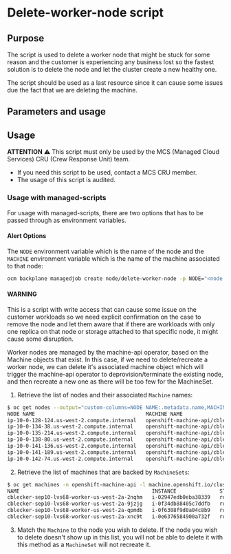 # Delete-worker-node script 


## Purpose

The script is used to delete a worker node that might be stuck for some reason and the customer is experiencing any business lost so the fastest solution is to delete the node and let the cluster create a new healthy one.

The script should be used as a last resource since it can cause some issues due the fact that we are deleting the machine.

## Parameters and usage 

## Usage

**ATTENTION** ⚠️ This script must only be used by the MCS (Managed Cloud Services) CRU (Crew Response Unit) team.
- If you need this script to be used, contact a MCS CRU member.
- The usage of this script is audited.

### Usage with managed-scripts
For usage with managed-scripts, there are two options that has to be passed through as environment variables. 

#### Alert Options
The `NODE` environment variable which is the name of the node and the `MACHINE` environment variable which is the name of the machine associated to that node:


```bash
ocm backplane managedjob create node/delete-worker-node -p NODE="<node name>" -p MACHINE="<machine name>"

```

#### WARNING

This is a script with write access that can cause some issue on the customer workloads so we need explicit confirmation on the case to remove the node and let them aware that if there are workloads with only one replica on that node or storage attached to that specific node, it might cause some disruption.


Worker nodes are managed by the machine-api operator, based on the Machine objects that exist. In this case, if we need to delete/recreate a worker node, we can delete it's associated machine object which will trigger the machine-api operator to deprovision/terminate the existing node, and then recreate a new one as there will be too few for the MachineSet.

1.    Retrieve the list of nodes and their associated `Machine` names:

```bash
$ oc get nodes --output="custom-columns=NODE NAME:.metadata.name,MACHINE NAME:.metadata.annotations.machine\.openshift\.io/machine"
NODE NAME                                    MACHINE NAME
ip-10-0-128-124.us-west-2.compute.internal   openshift-machine-api/cblecker-sep10-lvs68-worker-us-west-2a-qpmdb
ip-10-0-134-38.us-west-2.compute.internal    openshift-machine-api/cblecker-sep10-lvs68-worker-us-west-2a-v75rk
ip-10-0-135-214.us-west-2.compute.internal   openshift-machine-api/cblecker-sep10-lvs68-master-2
ip-10-0-138-80.us-west-2.compute.internal    openshift-machine-api/cblecker-sep10-lvs68-master-1
ip-10-0-141-136.us-west-2.compute.internal   openshift-machine-api/cblecker-sep10-lvs68-worker-us-west-2a-2nqhm
ip-10-0-141-189.us-west-2.compute.internal   openshift-machine-api/cblecker-sep10-lvs68-master-0
ip-10-0-142-74.us-west-2.compute.internal    openshift-machine-api/cblecker-sep10-lvs68-worker-us-west-2a-9jzjg

```

2. Retrieve the list of machines that are backed by `MachineSets`:

```bash
$ oc get machines -n openshift-machine-api -l machine.openshift.io/cluster-api-machineset
NAME                                           INSTANCE              STATE     TYPE        REGION      ZONE         AGE
cblecker-sep10-lvs68-worker-us-west-2a-2nqhm   i-02947edb0eba38339   running   m5.xlarge   us-west-2   us-west-2a   2d22h
cblecker-sep10-lvs68-worker-us-west-2a-9jzjg   i-0f34db88405c7ddfb   running   m5.xlarge   us-west-2   us-west-2a   2d22h
cblecker-sep10-lvs68-worker-us-west-2a-qpmdb   i-0f6308f9d0a04c8b9   running   m5.xlarge   us-west-2   us-west-2a   2d22h
cblecker-sep10-lvs68-worker-us-west-2a-xnc9t   i-0e6376584900a732f   running   m5.xlarge   us-west-2   us-west-2a   2d22h
```

3. Match the `Machine` to the node you wish to delete. If the node you wish to delete doesn't show up in this list, you will not be able to delete it with this method as a `MachineSet` will not recreate it.
